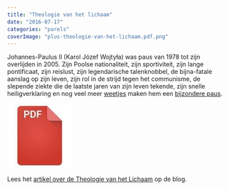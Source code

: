 ```yaml
---
title: "Theologie van het lichaam"
date: "2016-07-17"
categories: "parels"
coverImage: "plus-theologie-van-het-lichaam.pdf.png"
---
```


Johannes-Paulus II (Karol Józef Wojtyła) was paus van 1978 tot zijn overlijden in 2005. Zijn Poolse nationaliteit, zijn sportiviteit, zijn lange pontificaat, zijn reislust, zijn legendarische talenknobbel, de bijna-fatale aanslag op zijn leven, zijn rol in de strijd tegen het communisme, de slepende ziekte die de laatste jaren van zijn leven tekende, zijn snelle heiligverklaring en nog veel meer [weetjes](https://nl.wikipedia.org/wiki/Paus_Johannes_Paulus_II) maken hem een [bijzondere paus](https://www.kerknet.be/kerknet-redactie/nieuws/de-10-belangrijkste-verwezenlijkingen-van-paus-joannes-paulus-ii).

<!--more-->

[![pdf](images/2bdd26a893f94f1d69b5a89ee751a599-150x150.jpg)](https://storage.googleapis.com/geloven-leren/printerboekjes/plus-theologie-van-het-lichaam.pdf)

Lees het [artikel over de Theologie van het Lichaam](/blog/de-theologie-van-het-lichaam/) op de blog.

